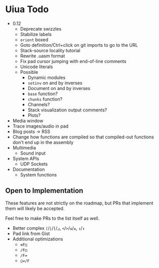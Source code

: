 # Uiua Todo

- 0.12
  - Deprecate swizzles
  - Stabilize labels
  - `orient` boxed
  - Goto definition/Ctrl+click on git imports to go to the URL
  - Stack-source locality tutorial
  - Rewrite .uasm format
  - Fix pad cursor jumping with end-of-line comments
  - Unicode literals
  - Possible
    - Dynamic modules
    - `setinv` on and by inverses
    - Document on and by inverses
    - `base` function?
    - `chunks` function?
    - Channels?
    - Stack visualization output comments?
    - Plots?
- Media window
- Trace images/audio in pad
- Blog posts -> RSS
- Change how functions are compiled so that compiled-out functions don't end up in the assembly
- Multimedia
  - Sound input
- System APIs
  - UDP Sockets
- Documentation
  - System functions

## Open to Implementation

These features are not strictly on the roadmap, but PRs that implement them will likely be accepted.

Feel free to make PRs to the list itself as well.

- Better complex `⌈`/`⌊`/`⁅`/`◿`, `<`/`>`/`≤`/`≥`, `↥`/`↧`
- Pad link from Gist
- Additional optimizations
  - `≡F◫`
  - `/F◫`
  - `/F⇌`
  - `⍜⇌/F`
